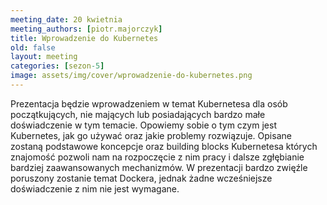 ```yaml
---
meeting_date: 20 kwietnia
meeting_authors: [piotr.majorczyk]
title: Wprowadzenie do Kubernetes
old: false
layout: meeting
categories: [sezon-5]
image: assets/img/cover/wprowadzenie-do-kubernetes.png
---
```


Prezentacja będzie wprowadzeniem w temat Kubernetesa dla osób początkujących, nie mających lub posiadających bardzo małe doświadczenie w tym temacie.
Opowiemy sobie o tym czym jest Kubernetes, jak go używać oraz jakie problemy rozwiązuje.
Opisane zostaną podstawowe koncepcje oraz building blocks Kubernetesa których znajomość pozwoli nam na rozpoczęcie z nim pracy i dalsze zgłębianie bardziej zaawansowanych mechanizmów.
W prezentacji bardzo zwięźle poruszony zostanie temat Dockera, jednak żadne wcześniejsze doświadczenie z nim nie jest wymagane.
